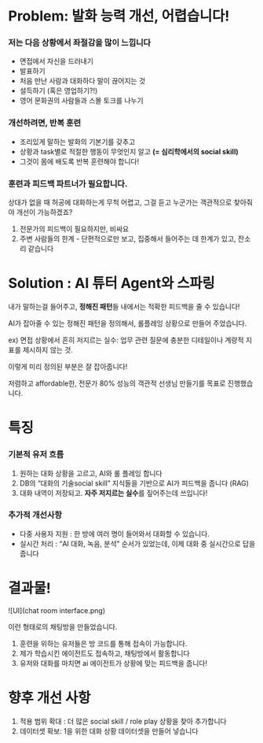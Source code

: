 # Problem: 발화 능력 개선, 어렵습니다!

### 저는 다음 상황에서 좌절감을 많이 느낍니다

- 면접에서 자신을 드러내기
- 발표하기
- 처음 만난 사람과 대화하다 말이 끊어지는 것
- 설득하기 (혹은 영업하기?!)
- 영어 문화권의 사람들과 스몰 토크를 나누기

### 개선하려면, 반복 훈련

- 조리있게 말하는 발화의 기본기를 갖추고
- 상황과 task별로 적절한 행동이 무엇인지 알고  **(= 심리학에서의 social skill)**
- 그것이 몸에 배도록 반복 훈련해야 합니다!

### 훈련과 피드백 파트너가 필요합니다.

상대가 없을 때 허공에 대화하는게 무척 어렵고, 그걸 듣고 누군가는 객관적으로 찾아줘야 개선이 가능하겠죠?  

1. 전문가의 피드백이 필요하지만, 비싸요 
2. 주변 사람들의 한계 - 단편적으로만 보고, 집중해서 들어주는 데 한계가 있고, 잔소리 같습니다 

# Solution : AI 튜터 Agent와 스파링

내가 말하는걸 들어주고, **정해진 패턴**들 내에서는 적확한 피드백을 줄 수 있습니다! 

AI가 잡아줄 수 있는 정해진 패턴을 정의해서, 롤플레잉 상황으로 만들어 주었습니다. 

ex) 면접 상황에서 흔히 저지르는 실수: 업무 관련 질문에 충분한 디테일이나 계량적 지표를 제시하지 않는 것. 

이렇게 미리 정의된 부분은 잘 잡아줍니다!

저렴하고 affordable한, 전문가 80% 성능의 객관적 선생님 만들기를 목표로 진행했습니다. 

# 특징

### 기본적 유저 흐름

1. 원하는 대화 상황을 고르고, AI와 롤 플레잉 합니다
2. DB의 “대화의 기술social skill” 지식들을 기반으로 AI가 피드백을 줍니다 (RAG)
3. 대화 내역이 저장되고. **자주 저지르는 실수**를 짚어주는데 쓰입니다!  

### 추가적 개선사항

- 다중 사용자 지원 : 한 방에 여러 명이 들어와서 대화할 수 있습니다.
- 실시간 처리 : “AI 대화, 녹음, 분석” 순서가 있었는데, 이제 대화 중 실시간으로 답을 줍니다

# 결과물!
![UI](chat room interface.png)

이런 형태로의 채팅방을 만들었습니다. 

1. 훈련을 위하는 유저들은 방 코드를 통해 접속이 가능합니다. 
2. 제가 학습시킨 에이전트도 접속하고, 채팅방에서 활동합니다 
3. 유저와 대화를 마치면 ai 에이전트가 상황에 맞는 피드백을 줍니다! 

# 향후 개선 사항

1. 적용 범위 확대 : 더 많은 social skill / role play 상황을 찾아 추가합니다
2. 데이터셋 확보: 1을 위한 대화 상황 데이터셋을 만들어 넣습니다
